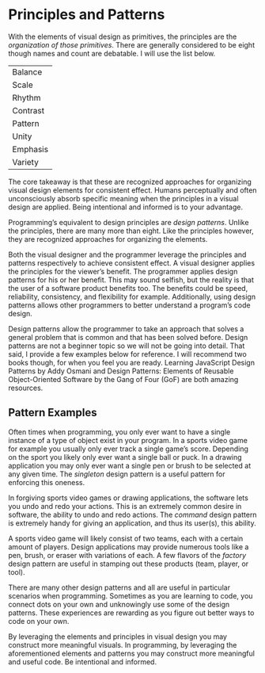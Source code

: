 # Principles and Patterns

With the elements of visual design as primitives, the principles are the *organization of those primitives*. There are generally considered to be eight though names and count are debatable. I will use the list below.

<table>
  <tr>
    <td>Balance</td>
  </tr>
  <tr>
    <td>Scale</td>
  </tr>
  <tr>
    <td>Rhythm</td>
  </tr>
  <tr>
    <td>Contrast</td>
  </tr>
  <tr>
    <td>Pattern</td>
  </tr>
  <tr>
    <td>Unity</td>
  </tr>
  <tr>
    <td>Emphasis</td>
  </tr>
  <tr>
    <td>Variety</td>
  </tr>
</table>

The core takeaway is that these are recognized approaches for organizing visual design elements for consistent effect. Humans perceptually and often unconsciously absorb specific meaning when the principles in a visual design are applied. Being intentional and informed is to your advantage.

Programming’s equivalent to design principles are *design patterns*. Unlike the principles, there are many more than eight. Like the principles however, they are recognized approaches for organizing the elements.

Both the visual designer and the programmer leverage the principles and patterns respectively to achieve consistent effect. A visual designer applies the principles for the viewer’s benefit. The programmer applies design patterns for his or her benefit. This may sound selfish, but the reality is that the user of a software product benefits too. The benefits could be speed, reliability, consistency, and flexibility for example. Additionally, using design patterns allows other programmers to better understand a program’s code design.

Design patterns allow the programmer to take an approach that solves a general problem that is common and that has been solved before. Design patterns are not a beginner topic so we will not be going into detail. That said, I provide a few examples below for reference. I will recommend two books though, for when you feel you are ready. Learning JavaScript Design Patterns by Addy Osmani and Design Patterns: Elements of Reusable Object-Oriented Software by the Gang of Four (GoF) are both amazing resources.

## Pattern Examples

Often times when programming, you only ever want to have a single instance of a type of object exist in your program. In a sports video game for example you usually only ever track a single game’s score. Depending on the sport you likely only ever want a single ball or puck. In a drawing application you may only ever want a single pen or brush to be selected at any given time. The *singleton* design pattern is a useful pattern for enforcing this oneness.

In forgiving sports video games or drawing applications, the software lets you undo and redo your actions. This is an extremely common desire in software, the ability to undo and redo actions. The *command* design pattern is extremely handy for giving an application, and thus its user(s), this ability.

A sports video game will likely consist of two teams, each with a certain amount of players. Design applications may provide numerous tools like a pen, brush, or eraser with variations of each. A few flavors of the *factory* design pattern are useful in stamping out these products (team, player, or tool).

There are many other design patterns and all are useful in particular scenarios when programming. Sometimes as you are learning to code, you connect dots on your own and unknowingly use some of the design patterns. These experiences are rewarding as you figure out better ways to code on your own.

By leveraging the elements and principles in visual design you may construct more meaningful visuals. In programming, by leveraging the aforementioned elements and patterns you may construct more meaningful and useful code. Be intentional and informed.
